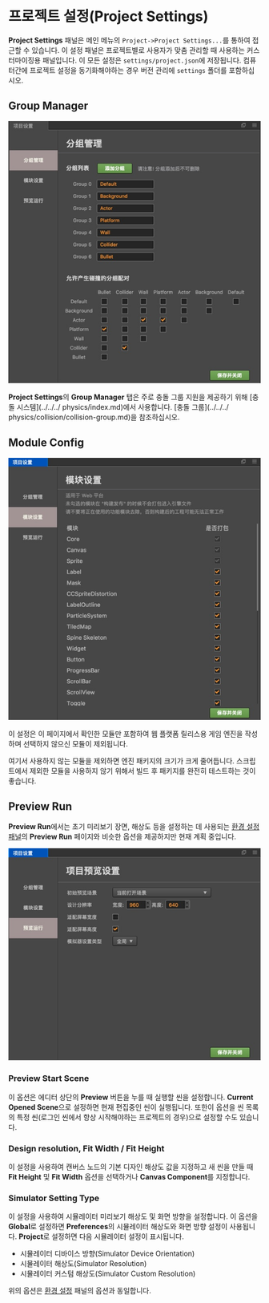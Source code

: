 # 프로젝트 설정(Project Settings)

**Project Settings** 패널은 메인 메뉴의 `Project->Project Settings...`를 통하여 접근할 수 있습니다. 이 설정 패널은 프로젝트별로 사용자가 맞춤 관리할 때 사용하는 커스터마이징용 패널입니다. 이 모든 설정은 `settings/project.json`에 저장됩니다. 컴퓨터간에 프로젝트 설정을 동기화해야하는 경우 버전 관리에 `settings` 폴더를 포함하십시오.

## Group Manager

![Group](project-settings/group.jpg)

**Project Settings**의 **Group Manager** 탭은 주로 충돌 그룹 지원을 제공하기 위해 [충돌 시스템](../../../ physics/index.md)에서 사용합니다. [충돌 그룹](../../../ physics/collision/collision-group.md)을 참조하십시오.

## Module Config

![Module](project-settings/module.jpg)

이 설정은 이 페이지에서 확인한 모듈만 포함하여 웹 플랫폼 릴리스용 게임 엔진을 작성하며 선택하지 않으신 모듈이 제외됩니다.

여기서 사용하지 않는 모듈을 제외하면 엔진 패키지의 크기가 크게 줄어듭니다. 스크립트에서 제외한 모듈을 사용하지 않기 위해서 빌드 후 패키지를 완전히 테스트하는 것이 좋습니다.

## Preview Run

**Preview Run**에서는 초기 미리보기 장면, 해상도 등을 설정하는 데 사용되는 [환경 설정 패널](preferences.md)의 **Preview Run** 페이지와 비슷한 옵션을 제공하지만 현재 계획 중입니다.

![preview](project-settings/preview.jpg)

### Preview Start Scene

이 옵션은 에디터 상단의 **Preview** 버튼을 누를 때 실행할 씬을 설정합니다. **Current Opened Scene**으로 설정하면 현재 편집중인 씬이 실행됩니다. 또한이 옵션을 씬 목록의 특정 씬(로그인 씬에서 항상 시작해야하는 프로젝트의 경우)으로 설정할 수도 있습니다.

### Design resolution, Fit Width / Fit Height

이 설정을 사용하여 캔버스 노드의 기본 디자인 해상도 값을 지정하고 새 씬을 만들 때 **Fit Height** 및 **Fit Width** 옵션을 선택하거나 **Canvas Component**를 지정합니다.

### Simulator Setting Type

이 설정을 사용하여 시뮬레이터 미리보기 해상도 및 화면 방향을 설정합니다. 이 옵션을 **Global**로 설정하면 **Preferences**의 시뮬레이터 해상도와 화면 방향 설정이 사용됩니다. **Project**로 설정하면 다음 시뮬레이터 설정이 표시됩니다.

- 시뮬레이터 디바이스 방향(Simulator Device Orientation)
- 시뮬레이터 해상도(Simulator Resolution)
- 시뮬레이터 커스텀 해상도(Simulator Custom Resolution)

위의 옵션은 [환경 설정](preferences.md) 패널의 옵션과 동일합니다.
